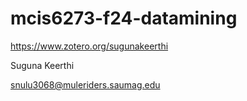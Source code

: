 # mcis6273-f24-datamining

https://www.zotero.org/sugunakeerthi

Suguna Keerthi

snulu3068@muleriders.saumag.edu
